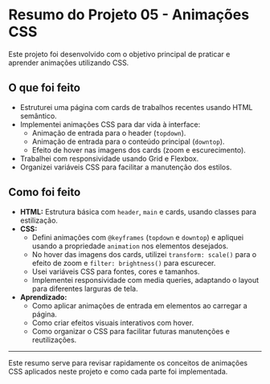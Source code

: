 # Resumo do Projeto 05 - Animações CSS

Este projeto foi desenvolvido com o objetivo principal de praticar e aprender animações utilizando CSS.

## O que foi feito

- Estruturei uma página com cards de trabalhos recentes usando HTML semântico.
- Implementei animações CSS para dar vida à interface:
  - Animação de entrada para o header (`topdown`).
  - Animação de entrada para o conteúdo principal (`downtop`).
  - Efeito de hover nas imagens dos cards (zoom e escurecimento).
- Trabalhei com responsividade usando Grid e Flexbox.
- Organizei variáveis CSS para facilitar a manutenção dos estilos.

## Como foi feito

- **HTML:** Estrutura básica com `header`, `main` e cards, usando classes para estilização.
- **CSS:**
  - Defini animações com `@keyframes` (`topdown` e `downtop`) e apliquei usando a propriedade `animation` nos elementos desejados.
  - No hover das imagens dos cards, utilizei `transform: scale()` para o efeito de zoom e `filter: brightness()` para escurecer.
  - Usei variáveis CSS para fontes, cores e tamanhos.
  - Implementei responsividade com media queries, adaptando o layout para diferentes larguras de tela.
- **Aprendizado:** 
  - Como aplicar animações de entrada em elementos ao carregar a página.
  - Como criar efeitos visuais interativos com hover.
  - Como organizar o CSS para facilitar futuras manutenções e reutilizações.

---

Este resumo serve para revisar rapidamente os conceitos de animações CSS aplicados neste projeto e como cada parte foi implementada.
